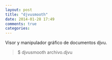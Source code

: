 ```yaml
---
layout: post
title: "djvusmooth"
date: 2014-01-28 17:49
comments: true
categories: 
---
```

Visor y manipulador gráfico de documentos djvu.

>$ djvusmooth archivo.djvu

